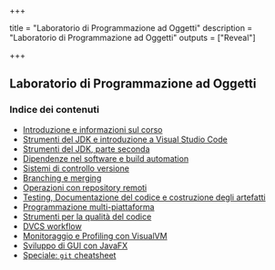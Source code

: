 
+++

title = "Laboratorio di Programmazione ad Oggetti"
description = "Laboratorio di Programmazione ad Oggetti"
outputs = ["Reveal"]

+++

## Laboratorio di Programmazione ad Oggetti

### Indice dei contenuti

* [Introduzione e informazioni sul corso](intro/)
* [Strumenti del JDK e introduzione a Visual Studio Code](basic-tools/)
* [Strumenti del JDK, parte seconda](more-tools/)
* [Dipendenze nel software e build automation](build-systems-basics/)
* [Sistemi di controllo versione](dvcs-basics/)
* [Branching e merging](dvcs-branching/)
* [Operazioni con repository remoti](dvcs-remote/)
* [Testing, Documentazione del codice e costruzione degli artefatti](junit-jar-javadoc/)
* [Programmazione multi-piattaforma](multiplatform/)
* [Strumenti per la qualità del codice](code-quality-tools/)
* [DVCS workflow](dvcs-workflow/)
* [Monitoraggio e Profiling con VisualVM](profiling-with-visualvm/)
* [Sviluppo di GUI con JavaFX](javafx/)
* [Speciale: `git` cheatsheet](git-cheatsheet/)
